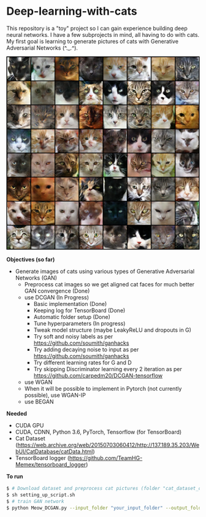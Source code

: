 # Deep-learning-with-cats

This repository is a "toy" project so I can gain experience building deep neural networks. I have a few subprojects in mind, all having to do with cats. My first goal is learning to generate pictures of cats with Generative Adversarial Networks (^._.^). 

![DCGAN after >100 epochs](/images/DCGAN-106epoch.png)


**Objectives (so far)**
* Generate images of cats using various types of Generative Adversarial Networks (GAN)
  * Preprocess cat images so we get aligned cat faces for much better GAN convergence (Done)
  * use DCGAN (In Progress)
    * Basic implementation (Done)
    * Keeping log for TensorBoard (Done)
    * Automatic folder setup (Done)
    * Tune hyperparameters (In progress)
    * Tweak model structure (maybe LeakyReLU and dropouts in G)
    * Try soft and noisy labels as per https://github.com/soumith/ganhacks
    * Try adding decaying noise to input as per https://github.com/soumith/ganhacks
    * Try different learning rates for G and D
    * Try skipping Discriminator learning every 2 iteration as per https://github.com/carpedm20/DCGAN-tensorflow
  * use WGAN
  * When it will be possible to implement in Pytorch (not currently possible), use WGAN-IP
  * use BEGAN

**Needed**

* CUDA GPU
* CUDA, CDNN, Python 3.6, PyTorch, Tensorflow (for TensorBoard)
* Cat Dataset (https://web.archive.org/web/20150703060412/http://137.189.35.203/WebUI/CatDatabase/catData.html)
* TensorBoard logger (https://github.com/TeamHG-Memex/tensorboard_logger)

**To run**
```bash
$ # Download dataset and preprocess cat pictures (folder "cat_dataset_output" contains the cat faces)
$ sh setting_up_script.sh
$ # train GAN network
$ python Meow_DCGAN.py --input_folder "your_input_folder" --output_folder "your_output_folder"
```
